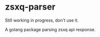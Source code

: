 # zsxq-parser

Still working in progress, don't use it.

A golang package parsing zsxq api response.

